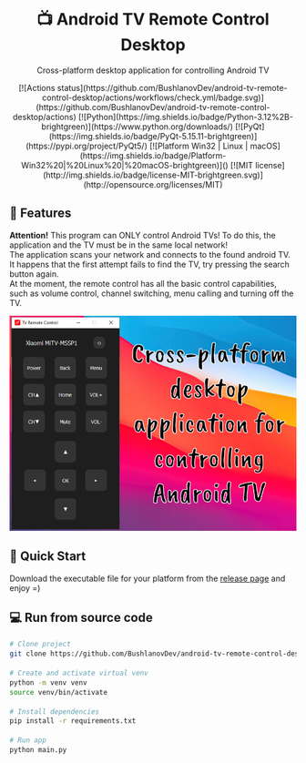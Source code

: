 <div align="center">
    <h1>📺 Android TV Remote Control Desktop</h1>
    <p>Cross-platform desktop application for controlling Android TV</p>
    [![Actions status](https://github.com/BushlanovDev/android-tv-remote-control-desktop/actions/workflows/check.yml/badge.svg)](https://github.com/BushlanovDev/android-tv-remote-control-desktop/actions) 
    [![Python](https://img.shields.io/badge/Python-3.12%2B-brightgreen)](https://www.python.org/downloads/)
    [![PyQt](https://img.shields.io/badge/PyQt-5.15.11-brightgreen)](https://pypi.org/project/PyQt5/) 
    [![Platform Win32 | Linux | macOS](https://img.shields.io/badge/Platform-Win32%20|%20Linux%20|%20macOS-brightgreen)]() 
    [![MIT license](http://img.shields.io/badge/license-MIT-brightgreen.svg)](http://opensource.org/licenses/MIT) 
</div>


## 🌟 Features
**Attention!** This program can ONLY control Android TVs! To do this, the application and the TV must be in the same local network!  
The application scans your network and connects to the found android TV.  
It happens that the first attempt fails to find the TV, try pressing the search button again.  
At the moment, the remote control has all the basic control capabilities, such as volume control, channel switching, menu calling and turning off the TV.
<div align="center">
  <img src="https://github.com/BushlanovDev/android-tv-remote-control-desktop/blob/main/resources/screenshot.png?raw=true" alt="Android TV Remote Control Desktop Screenshot" width="800" />
</div>

## 🚀 Quick Start
Download the executable file for your platform from the [release page](https://github.com/BushlanovDev/android-tv-remote-control-desktop/releases) and enjoy =)

## 💻 Run from source code
```bash
# Clone project 
git clone https://github.com/BushlanovDev/android-tv-remote-control-desktop.git

# Create and activate virtual venv 
python -m venv venv
source venv/bin/activate

# Install dependencies
pip install -r requirements.txt

# Run app
python main.py
```
